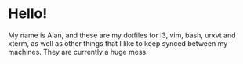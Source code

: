 # Hello!

My name is Alan, and these are my dotfiles for i3, vim, bash, urxvt and xterm,
as well as other things that I like to keep synced between my machines. They
are currently a huge mess.

